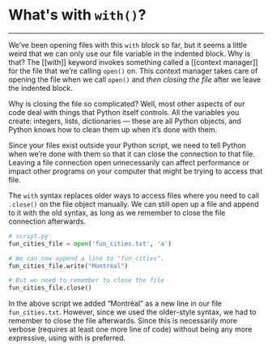 # What's with `with()`?
---

We’ve been opening files with this `with` block so far, but it seems a little weird that we can only use our file variable in the indented block. Why is that?
The [[with]] keyword invokes something called a [[context manager]] for the file that we’re calling `open()` on. 
This context manager takes care of opening the file when we call `open()` and *then closing the file* after we leave the indented block.

Why is closing the file so complicated? 
Well, most other aspects of our code deal with things that Python itself controls.
All the variables you create: integers, lists, dictionaries — these are all Python objects, and Python knows how to clean them up when it’s done with them. 

Since your files exist outside your Python script, we need to tell Python when we’re done with them so that it can close the connection to that file. 
Leaving a file connection open unnecessarily can affect performance or impact other programs on your computer that might be trying to access that file.

The `with` syntax replaces older ways to access files where you need to call `.close()` on the file object manually. 
We can still open up a file and append to it with the old syntax, as long as we remember to close the file connection afterwards.

```py
# script.py
fun_cities_file = open('fun_cities.txt', 'a')

# We can now append a line to "fun_cities".
fun_cities_file.write("Montréal")

# But we need to remember to close the file
fun_cities_file.close()
```

In the above script we added “Montréal” as a new line in our file `fun_cities.txt`. 
However, since we used the older-style syntax, we had to remember to close the file afterwards. 
Since this is necessarily more verbose (requires at least one more line of code) without being any more expressive, using with is preferred.
